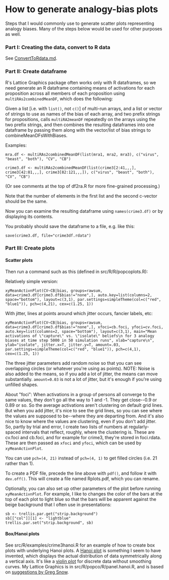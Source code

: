 How to generate analogy-bias plots
====

Steps that I would commonly use to generate scatter plots representing
analogy biases.  Many of the steps below would be used for other
purposes as well.


### Part I: Creating the data, convert to R data

See <a href="ConvertToRdata.md">ConvertToRdata.md</a>.


### Part II: Create dataframe

R's Lattice Graphics package often works only with R dataframes, so we
need generate an R dataframe containing means of activations for each
proposition across all members of each proposition using
`multiRAs2combinedMeanDF`, which does the following:

Given a list [i.e. with `list()`, not `c()`] of multi-run arrays, and a
list or vector of strings to use as names of the bias of each array, and
two prefix strings for propositions, calls `multiRA2meanDF` repeatedly
on the arrays using the two prefix strings, and then combines the
 resulting dataframes into one dataframe by passing them along with the
 vector/list of bias strings to combineMeanDFsWithBiases.

Examples:  

`mra.df <- multiRAs2combinedMeanDF(list(mra1, mra2, mra3), c("virus", "beast", "both"), "CV", "CB")`  

`crime3.df <- multiRAs2combinedMeanDF(list(crime3[2:41,,,], crime3[42:81,,,], crime3[82:121,,,]), c("virus", "beast", "both"), "CV", "CB")`

(Or see comments at the top of df2ra.R for more fine-grained processing.)

Note that the number of elements in the first list and the second
c-vector should be the same.

Now you can examine the resulting dataframe using `names(crime3.df)` or
by displaying its contents.

You probably should save the dataframe to a file, e.g. like this:

`save(crime3.df, file="crime3df.rdata")`

### Part III: Create plots

#### Scatter plots

Then run a command such as this (defined in src/R/R/popcoplots.R):

Relatively simple version:

`xyMeanActivnPlot(CV~CB|bias, groups=rawsum, data=crime3.df[crime3.df$bias!="none",], auto.key=list(columns=2, space="bottom"), layout=c(3,1), par.settings=simpleTheme(col=c("red", "blue1")), pch=c(4,21), cex=c(1.25, 1))`

With jitter, lines at points around which jitter occurs, fancier labels, etc:

`xyMeanActivnPlot(CV~CB|bias, groups=rawsum, data=crime3.df[crime3.df$bias!="none",], xfoci=cb.foci, yfoci=cv.foci, auto.key=list(columns=2, space="bottom"), layout=c(3,1), main="Mean activations of \"capture\" vs. \"isolate\" beliefs\n for 3 analogy biases at time step 5000 in 50 simulation runs", xlab="capture\n", ylab="isolate", jitter.x=T, jitter.y=T, amount=.03, par.settings=simpleTheme(col=c("red", "blue1")), pch=c(4,1), cex=c(1.25, 1))`

The three jitter parameters add random noise so that you can see
overlapping circles (or whatever you're using as points).  NOTE: Noise
is also added to the means, so if you add a lot of jitter, the means
can move substantially.  `amount=0.03` is not a lot of jitter, but
it's enough if you're using unfilled shapes.

About "foci": When activations in a group of persons all converge to the
same values, they don't go all the way to 1 and -1.  They get close--0.9
or 0.89 or so.  So the average activations aren't clustering on default
grid lines.  But when you add jitter, it's nice to see the grid lines,
so you can see where the values are supposed to be--where they are
departing from.  And it's also nice to know where the values are
clustering, even if you don't add jitter.  So, partly by trial and
error, I create two lists of numbers at regularly-spaced intervals that
reflect, roughly, where the clustering is.  These are cv.foci and
cb.foci, and for example for crime3, they're stored in foci.rdata.
These are then passed as `xfoci` and `yfoci`, which can be used by
`xyMeanActivnPlot`.

You can use `pch=(4, 21)` instead of `pch=(4, 1)` to get filled circles (i.e. 21 rather than 1).

To create a PDF file, precede the line above with `pdf()`, and follow
it with `dev.off()`.  This will create a file named Rplots.pdf, which
you can rename.

Optionally, you can also set up other parameters of the plot before
running `xyMeanActivnPlot`.  For example, I like to changes the color of
the bars at the top of each plot to light blue so that the bars will be
apparent against the beige background that I often use in presentations:

`sb <- trellis.par.get("strip.background")`  
`sb[["col"]][1] <- "lightblue"`  
`trellis.par.set("strip.background", sb)`  


#### Box/Hanoi plots

See src/R/examples/crime3hanoi.R for an example of how to create box
plots with underlying Hanoi plots.  A  [Hanoi
plot](http://stackoverflow.com/questions/15846873/symmetrical-violin-plot-like-histogram/15893422#15893422)
is something I seem to have invented, which displays the actual
distribution of data symmetrically along a vertical axis.  It's like a
[violin plot](http://en.wikipedia.org/wiki/Violin_plot) for discrete
data without smoothing curves. My  Lattice Graphics is in
src/R/popco/R/panel.hanoi.R, and is based on [suggestions by Greg
Snow](http://stackoverflow.com/a/15852613/1455243).
